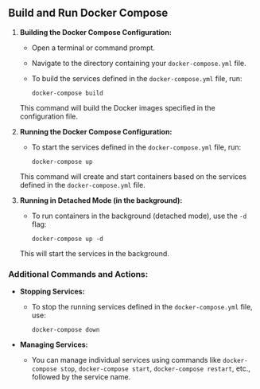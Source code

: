 ## Build and Run Docker Compose

1.  **Building the Docker Compose Configuration:**
    
    -   Open a terminal or command prompt.
    -   Navigate to the directory containing your `docker-compose.yml` file.
    -   To build the services defined in the `docker-compose.yml` file, run:
        
        
        `docker-compose build` 
        
    
    This command will build the Docker images specified in the configuration file.
    
2.  **Running the Docker Compose Configuration:**
    
    -   To start the services defined in the `docker-compose.yml` file, run:
        
        
        `docker-compose up` 
        
    
    This command will create and start containers based on the services defined in the `docker-compose.yml` file.
    
3.  **Running in Detached Mode (in the background):**
    
    -   To run containers in the background (detached mode), use the `-d` flag:
        
        
        `docker-compose up -d` 
        
    
    This will start the services in the background.
    

### Additional Commands and Actions:

-   **Stopping Services:**
    -   To stop the running services defined in the `docker-compose.yml` file, use:
        
        
        `docker-compose down` 
        
-   **Managing Services:**
    -   You can manage individual services using commands like `docker-compose stop`, `docker-compose start`, `docker-compose restart`, etc., followed by the service name.